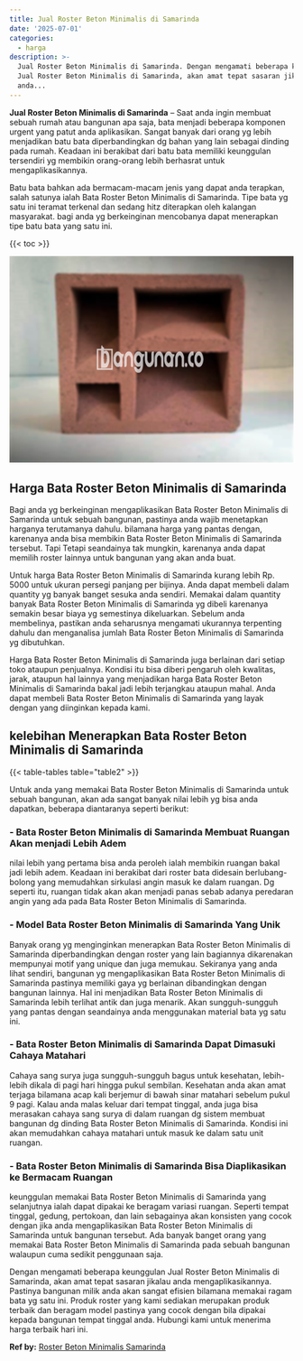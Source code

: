 ```yaml
---
title: Jual Roster Beton Minimalis di Samarinda
date: '2025-07-01'
categories:
  - harga
description: >-
  Jual Roster Beton Minimalis di Samarinda. Dengan mengamati beberapa keunggulan
  Jual Roster Beton Minimalis di Samarinda, akan amat tepat sasaran jikalau
  anda...
---
```


**Jual Roster Beton Minimalis di Samarinda** – Saat anda ingin membuat sebuah rumah atau bangunan apa saja, bata menjadi beberapa komponen urgent yang patut anda aplikasikan. Sangat banyak dari orang yg lebih menjadikan batu bata diperbandingkan dg bahan yang lain sebagai dinding pada rumah. Keadaan ini berakibat dari batu bata memiliki keunggulan tersendiri yg membikin orang-orang lebih berhasrat untuk mengaplikasikannya.

Batu bata bahkan ada bermacam-macam jenis yang dapat anda terapkan, salah satunya ialah Bata Roster Beton Minimalis di Samarinda. Tipe bata yg satu ini teramat terkenal dan sedang hitz diterapkan oleh kalangan masyarakat. bagi anda yg berkeinginan mencobanya dapat menerapkan tipe batu bata yang satu ini.

{{< toc >}}

![Jual Roster Beton Minimalis di Samarinda](/images/bata-roster-minimalis-11.png)

## Harga Bata Roster Beton Minimalis di Samarinda

Bagi anda yg berkeinginan mengaplikasikan Bata Roster Beton Minimalis di Samarinda untuk sebuah bangunan, pastinya anda wajib menetapkan harganya terutamanya dahulu. bilamana harga yang pantas dengan, karenanya anda bisa membikin Bata Roster Beton Minimalis di Samarinda tersebut. Tapi Tetapi seandainya tak mungkin, karenanya anda dapat memilih roster lainnya untuk bangunan yang akan anda buat.

Untuk harga Bata Roster Beton Minimalis di Samarinda kurang lebih Rp. 5000 untuk ukuran persegi panjang per bijinya. Anda dapat membeli dalam quantity yg banyak banget sesuka anda sendiri. Memakai dalam quantity banyak Bata Roster Beton Minimalis di Samarinda yg dibeli karenanya semakin besar biaya yg semestinya dikeluarkan. Sebelum anda membelinya, pastikan anda seharusnya mengamati ukurannya terpenting dahulu dan menganalisa jumlah Bata Roster Beton Minimalis di Samarinda yg dibutuhkan.

Harga Bata Roster Beton Minimalis di Samarinda juga berlainan dari setiap toko ataupun penjualnya. Kondisi itu bisa diberi pengaruh oleh kwalitas, jarak, ataupun hal lainnya yang menjadikan harga Bata Roster Beton Minimalis di Samarinda bakal jadi lebih terjangkau ataupun mahal. Anda dapat membeli Bata Roster Beton Minimalis di Samarinda yang layak dengan yang diinginkan kepada kami.

## kelebihan Menerapkan Bata Roster Beton Minimalis di Samarinda

{{< table-tables table="table2" >}}

Untuk anda yang memakai Bata Roster Beton Minimalis di Samarinda untuk sebuah bangunan, akan ada sangat banyak nilai lebih yg bisa anda dapatkan, beberapa diantaranya seperti berikut:

### \- Bata Roster Beton Minimalis di Samarinda Membuat Ruangan Akan menjadi Lebih Adem

nilai lebih yang pertama bisa anda peroleh ialah membikin ruangan bakal jadi lebih adem. Keadaan ini berakibat dari roster bata didesain berlubang-bolong yang memudahkan sirkulasi angin masuk ke dalam ruangan. Dg seperti itu, ruangan tidak akan akan menjadi panas sebab adanya peredaran angin yang ada pada Bata Roster Beton Minimalis di Samarinda.

### \- Model Bata Roster Beton Minimalis di Samarinda Yang Unik

Banyak orang yg menginginkan menerapkan Bata Roster Beton Minimalis di Samarinda diperbandingkan dengan roster yang lain bagiannya dikarenakan mempunyai motif yang unique dan juga memukau. Sekiranya yang anda lihat sendiri, bangunan yg mengaplikasikan Bata Roster Beton Minimalis di Samarinda pastinya memiliki gaya yg berlainan dibandingkan dengan bangunan lainnya. Hal ini menjadikan Bata Roster Beton Minimalis di Samarinda lebih terlihat antik dan juga menarik. Akan sungguh-sungguh yang pantas dengan seandainya anda menggunakan material bata yg satu ini.

### \- Bata Roster Beton Minimalis di Samarinda Dapat Dimasuki Cahaya Matahari

Cahaya sang surya juga sungguh-sungguh bagus untuk kesehatan, lebih-lebih dikala di pagi hari hingga pukul sembilan. Kesehatan anda akan amat terjaga bilamana acap kali berjemur di bawah sinar matahari sebelum pukul 9 pagi. Kalau anda malas keluar dari tempat tinggal, anda juga bisa merasakan cahaya sang surya di dalam ruangan dg sistem membuat bangunan dg dinding Bata Roster Beton Minimalis di Samarinda. Kondisi ini akan memudahkan cahaya matahari untuk masuk ke dalam satu unit ruangan.

### \- Bata Roster Beton Minimalis di Samarinda Bisa Diaplikasikan ke Bermacam Ruangan

keunggulan memakai Bata Roster Beton Minimalis di Samarinda yang selanjutnya ialah dapat dipakai ke beragam variasi ruangan. Seperti tempat tinggal, gedung, pertokoan, dan lain sebagainya akan konsisten yang cocok dengan jika anda mengaplikasikan Bata Roster Beton Minimalis di Samarinda untuk bangunan tersebut. Ada banyak banget orang yang memakai Bata Roster Beton Minimalis di Samarinda pada sebuah bangunan walaupun cuma sedikit penggunaan saja.

Dengan mengamati beberapa keunggulan Jual Roster Beton Minimalis di Samarinda, akan amat tepat sasaran jikalau anda mengaplikasikannya. Pastinya bangunan milik anda akan sangat efisien bilamana memakai ragam bata yg satu ini. Produk roster yang kami sediakan merupakan produk terbaik dan beragam model pastinya yang cocok dengan bila dipakai kepada bangunan tempat tinggal anda. Hubungi kami untuk menerima harga terbaik hari ini.

**Ref by:** [Roster Beton Minimalis Samarinda](https://id.wikipedia.org/wiki/Roster)
